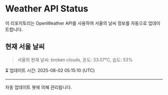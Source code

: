 
# Weather API Status

이 리포지토리는 OpenWeather API를 사용하여 서울의 날씨 정보를 자동으로 업데이트합니다.

## 현재 서울 날씨
> 서울의 현재 날씨: broken clouds, 온도: 33.07°C, 습도: 53%

⏳ 업데이트 시간: 2025-08-02 05:15:10 (UTC)

---
자동 업데이트 봇에 의해 관리됩니다.
